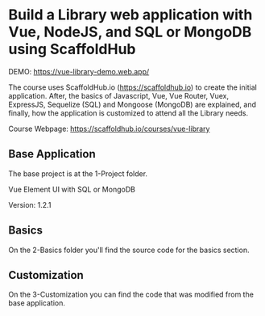 # Build a Library web application with Vue, NodeJS, and SQL or MongoDB using ScaffoldHub

DEMO: https://vue-library-demo.web.app/

The course uses ScaffoldHub.io (https://scaffoldhub.io) to create the initial application. After, the basics of Javascript, Vue, Vue Router, Vuex, ExpressJS, Sequelize (SQL) and Mongoose (MongoDB) are explained, and finally, how the application is customized to attend all the Library needs.

Course Webpage: https://scaffoldhub.io/courses/vue-library

## Base Application

The base project is at the 1-Project folder.

Vue Element UI with SQL or MongoDB

Version: 1.2.1

## Basics

On the 2-Basics folder you'll find the source code for the basics section.

## Customization

On the 3-Customization you can find the code that was modified from the base application.
